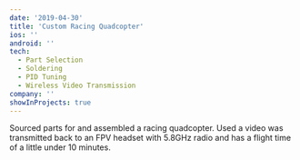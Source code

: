 ```yaml
---
date: '2019-04-30'
title: 'Custom Racing Quadcopter'
ios: ''
android: ''
tech:
  - Part Selection
  - Soldering
  - PID Tuning
  - Wireless Video Transmission
company: ''
showInProjects: true
---
```


Sourced parts for and assembled a racing quadcopter. Used a video was transmitted back to an FPV headset with 5.8GHz radio and has a flight time of a little under 10 minutes.
